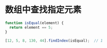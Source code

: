 # 数组中查找指定元素

```js
function isEqual(element) {
  return element == 5;
}

[12, 5, 8, 130, 44].findIndex(isEqual);  // 1
```